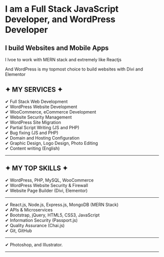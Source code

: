 # I am a Full Stack JavaScript Developer, and WordPress Developer
## I build Websites and Mobile Apps
I lvoe to work with MERN stack and extremely like Reactjs 

And WordPress is my topmost choice to build websites with Divi and Elementor 

✦ MY SERVICES ✦
--------------------------------------------------------------------------------------
✔ Full Stack Web Development <br/>
✔ WordPress Website Development <br/>
✔ WooCommerce, eCommerce Development <br/>
✔ Website Security Management <br/>
✔ WordPress Site Migration <br/>
✔ Partial Script Writing (JS and PHP) <br/>
✔ Bug fixing (JS and PHP) <br/>
✔ Domain and Hosting Configuration <br/>
✔ Graphic Design, Logo Design, Photo Editing <br/>
✔ Content writing (English) <br/>

----------------------------------------------------------------------------------------


✦ MY TOP SKILLS ✦
-----------------------------------------------------------------------------------------
✔ WordPress, PHP, MySQL, WooCommerce <br/>
✔ WordPress Website Security & Firewall <br/>
✔ Website Page Builder (Divi, Elementor) <br/>

------------------------------------------------------------------------------------------
✔ React.js, Node.js, Express.js, MongoDB (MERN Stack) <br/>
✔ APIs & Microservices <br/>
✔ Bootstrap, jQuery, HTML5, CSS3, JavaScript <br/>
✔ Information Security (Passport.js) <br/>
✔ Quality Assurance (Chai.js) <br/>
✔ Git, GitHub

------------------------------------------------------------------------------------------
✔ Photoshop, and Illustrator.

------------------------------------------------------------------------------------------

